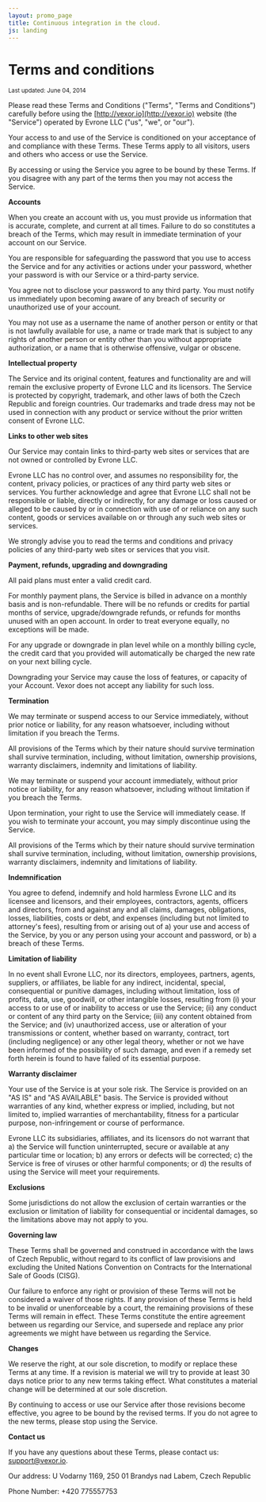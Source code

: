 ```yaml
---
layout: promo_page
title: Continuous integration in the cloud.
js: landing
---
```


Terms and conditions
====================

<small>Last updated: June 04, 2014</small>

Please read these Terms and Conditions ("Terms", "Terms and Conditions")
carefully before using the [http://vexor.io](http://vexor.io) website (the
"Service") operated by Evrone LLC ("us", "we", or "our").

Your access to and use of the Service is conditioned on your acceptance of and
compliance with these Terms. These Terms apply to all visitors, users and
others who access or use the Service.

By accessing or using the Service you agree to be bound by these Terms. If you
disagree with any part of the terms then you may not access the Service.

__Accounts__

When you create an account with us, you must provide us information that is
accurate, complete, and current at all times. Failure to do so constitutes a
breach of the Terms, which may result in immediate termination of your account
on our Service.

You are responsible for safeguarding the password that you use to access the
Service and for any activities or actions under your password, whether your
password is with our Service or a third-party service.

You agree not to disclose your password to any third party. You must notify us
immediately upon becoming aware of any breach of security or unauthorized use
of your account.

You may not use as a username the name of another person or entity or that is
not lawfully available for use, a name or trade mark that is subject to any
rights of another person or entity other than you without appropriate
authorization, or a name that is otherwise offensive, vulgar or obscene.

__Intellectual property__

The Service and its original content, features and functionality are and will
remain the exclusive property of Evrone LLC and its licensors. The Service is
protected by copyright, trademark, and other laws of both the Czech Republic
and foreign countries. Our trademarks and trade dress may not be used in
connection with any product or service without the prior written consent of
Evrone LLC.

__Links to other web sites__

Our Service may contain links to third-party web sites or services that are not
owned or controlled by Evrone LLC.

Evrone LLC has no control over, and assumes no responsibility for, the content,
privacy policies, or practices of any third party web sites or services. You
further acknowledge and agree that Evrone LLC shall not be responsible or
liable, directly or indirectly, for any damage or loss caused or alleged to be
caused by or in connection with use of or reliance on any such content, goods
or services available on or through any such web sites or services.

We strongly advise you to read the terms and conditions and privacy policies of
any third-party web sites or services that you visit.

__Payment, refunds, upgrading and downgrading__

All paid plans must enter a valid credit card.

For monthly payment plans, the Service is billed in advance on a monthly basis
and is non-refundable. There will be no refunds or credits for partial months
of service, upgrade/downgrade refunds, or refunds for months unused with an
open account. In order to treat everyone equally, no exceptions will be made.

For any upgrade or downgrade in plan level while on a monthly billing cycle,
the credit card that you provided will automatically be charged the new rate on
your next billing cycle.

Downgrading your Service may cause the loss of features, or capacity of your
Account. Vexor does not accept any liability for such loss.

__Termination__

We may terminate or suspend access to our Service immediately, without prior
notice or liability, for any reason whatsoever, including without limitation if
you breach the Terms.

All provisions of the Terms which by their nature should survive termination
shall survive termination, including, without limitation, ownership provisions,
warranty disclaimers, indemnity and limitations of liability.

We may terminate or suspend your account immediately, without prior notice or
liability, for any reason whatsoever, including without limitation if you
breach the Terms.

Upon termination, your right to use the Service will immediately cease. If you
wish to terminate your account, you may simply discontinue using the Service.

All provisions of the Terms which by their nature should survive termination
shall survive termination, including, without limitation, ownership provisions,
warranty disclaimers, indemnity and limitations of liability.

__Indemnification__

You agree to defend, indemnify and hold harmless Evrone LLC and its licensee
and licensors, and their employees, contractors, agents, officers and
directors, from and against any and all claims, damages, obligations, losses,
liabilities, costs or debt, and expenses (including but not limited to
attorney's fees), resulting from or arising out of a) your use and access of
the Service, by you or any person using your account and password, or b) a
breach of these Terms.

__Limitation of liability__

In no event shall Evrone LLC, nor its directors, employees, partners, agents,
suppliers, or affiliates, be liable for any indirect, incidental, special,
consequential or punitive damages, including without limitation, loss of
profits, data, use, goodwill, or other intangible losses, resulting from (i)
your access to or use of or inability to access or use the Service; (ii) any
conduct or content of any third party on the Service; (iii) any content
obtained from the Service; and (iv) unauthorized access, use or alteration of
your transmissions or content, whether based on warranty, contract, tort
(including negligence) or any other legal theory, whether or not we have been
informed of the possibility of such damage, and even if a remedy set forth
herein is found to have failed of its essential purpose.

__Warranty disclaimer__

Your use of the Service is at your sole risk. The Service is provided on an "AS
IS" and "AS AVAILABLE" basis. The Service is provided without warranties of any
kind, whether express or implied, including, but not limited to, implied
warranties of merchantability, fitness for a particular purpose,
non-infringement or course of performance.

Evrone LLC its subsidiaries, affiliates, and its licensors do not warrant that
a) the Service will function uninterrupted, secure or available at any
particular time or location; b) any errors or defects will be corrected; c) the
Service is free of viruses or other harmful components; or d) the results of
using the Service will meet your requirements.

__Exclusions__

Some jurisdictions do not allow the exclusion of certain warranties or the
exclusion or limitation of liability for consequential or incidental damages,
so the limitations above may not apply to you.

__Governing law__

These Terms shall be governed and construed in accordance with the laws of
Czech Republic, without regard to its conflict of law provisions and excluding
the United Nations Convention on Contracts for the International Sale of Goods
(CISG).

Our failure to enforce any right or provision of these Terms will not be
considered a waiver of those rights. If any provision of these Terms is held to
be invalid or unenforceable by a court, the remaining provisions of these Terms
will remain in effect. These Terms constitute the entire agreement between us
regarding our Service, and supersede and replace any prior agreements we might
have between us regarding the Service.

__Changes__

We reserve the right, at our sole discretion, to modify or replace these Terms
at any time. If a revision is material we will try to provide at least 30 days
notice prior to any new terms taking effect. What constitutes a material change
will be determined at our sole discretion.

By continuing to access or use our Service after those revisions become
effective, you agree to be bound by the revised terms. If you do not agree to
the new terms, please stop using the Service.

__Contact us__

If you have any questions about these Terms, please contact us: [support@vexor.io](mailto@support@vexor.io).

Our address: U Vodarny 1169, 250 01 Brandys nad Labem, Czech Republic

Phone Number: +420 775557753
